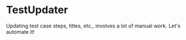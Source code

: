 # TestUpdater
Updating test case steps, titles, etc., involves a lot of manual work. Let's automate it!
